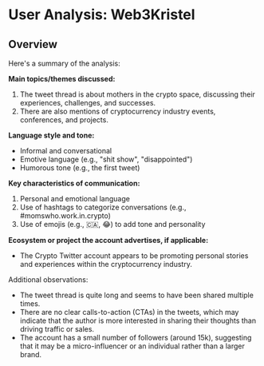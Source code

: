 # User Analysis: Web3Kristel

## Overview

Here's a summary of the analysis:

**Main topics/themes discussed:**

1. The tweet thread is about mothers in the crypto space, discussing their experiences, challenges, and successes.
2. There are also mentions of cryptocurrency industry events, conferences, and projects.

**Language style and tone:**

* Informal and conversational
* Emotive language (e.g., "shit show", "disappointed")
* Humorous tone (e.g., the first tweet)

**Key characteristics of communication:**

1. Personal and emotional language
2. Use of hashtags to categorize conversations (e.g., #momswho.work.in.crypto)
3. Use of emojis (e.g., 🇨🇦, 😂) to add tone and personality

**Ecosystem or project the account advertises, if applicable:**

* The Crypto Twitter account appears to be promoting personal stories and experiences within the cryptocurrency industry.

Additional observations:

* The tweet thread is quite long and seems to have been shared multiple times.
* There are no clear calls-to-action (CTAs) in the tweets, which may indicate that the author is more interested in sharing their thoughts than driving traffic or sales.
* The account has a small number of followers (around 15k), suggesting that it may be a micro-influencer or an individual rather than a larger brand.